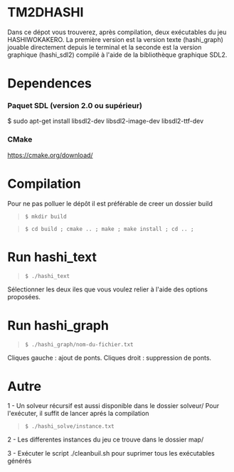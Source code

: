 # TM2DHASHI  

Dans ce dépot vous trouverez, après compilation, deux exécutables du jeu HASHIWOKAKERO.
La première version est la version texte (hashi_graph) jouable directement depuis
le terminal et la seconde est la version graphique (hashi_sdl2) compilé à l'aide de
la bibliothèque graphique SDL2.

# Dependences

### Paquet SDL (version 2.0 ou supérieur)

$ sudo apt-get install libsdl2-dev libsdl2-image-dev  libsdl2-ttf-dev

### CMake

https://cmake.org/download/

# Compilation

Pour ne pas polluer le dépôt il est préférable de creer un dossier build

> `$ mkdir build`

> `$ cd build ; cmake .. ; make ; make install ; cd .. ;`



# Run hashi_text

>`$ ./hashi_text`

Sélectionner les deux iles que vous voulez relier à l'aide des options proposées.


# Run hashi_graph

>`$ ./hashi_graph/nom-du-fichier.txt`

 Cliques gauche : ajout de ponts.
 Cliques droit : suppression de ponts.

 # Autre

 1 - Un solveur récursif est aussi disponible dans le dossier solveur/
 Pour l'exécuter, il suffit de lancer aprés la compilation

 >`$ ./hashi_solve/instance.txt`

 2 - Les differentes instances du jeu ce trouve dans le dossier map/

 3 - Exécuter le script ./cleanbuil.sh pour suprimer tous les exécutables générés
